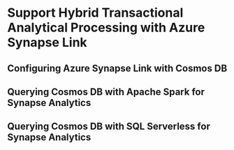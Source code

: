 # Support Hybrid Transactional Analytical Processing with Azure Synapse Link

## Configuring Azure Synapse Link with Cosmos DB

## Querying Cosmos DB with Apache Spark for Synapse Analytics

## Querying Cosmos DB with SQL Serverless for Synapse Analytics
